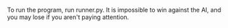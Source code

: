 To run the program, run runner.py. It is impossible to win against the AI, and you may lose if you aren't paying attention.
